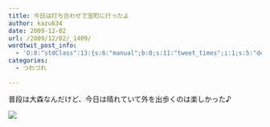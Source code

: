 ```yaml
---
title: 今日は打ち合わせで宝町に行ったよ
author: kazu634
date: 2009-12-02
url: /2009/12/02/_1409/
wordtwit_post_info:
  - 'O:8:"stdClass":13:{s:6:"manual";b:0;s:11:"tweet_times";i:1;s:5:"delay";i:0;s:7:"enabled";i:1;s:10:"separation";s:2:"60";s:7:"version";s:3:"3.7";s:14:"tweet_template";b:0;s:6:"status";i:2;s:6:"result";a:0:{}s:13:"tweet_counter";i:2;s:13:"tweet_log_ids";a:1:{i:0;i:4959;}s:9:"hash_tags";a:0:{}s:8:"accounts";a:1:{i:0;s:7:"kazu634";}}'
categories:
  - つれづれ

---
```

<div class="section">
<p>
    普段は大森なんだけど、今日は晴れていて外を出歩くのは楽しかった♪
</p>
  
<p>
<center>
</center>
</p>
  
<p>
<a href="http://flickr.com/photos/42332031@N02/4153134000/" onclick="__gaTracker('send', 'event', 'outbound-article', 'http://flickr.com/photos/42332031@N02/4153134000/', '');" title="宝町"><img src="http://farm3.static.flickr.com/2680/4153134000_2794863a85.jpg" /></a>
</p></p>
</div>